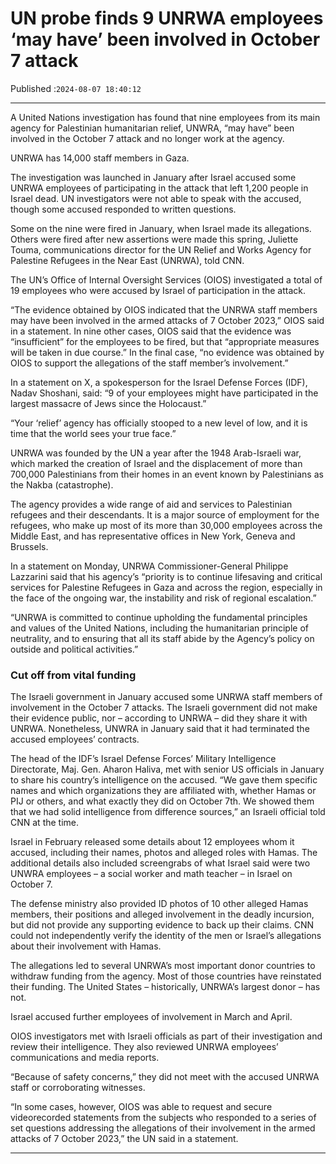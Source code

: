 # UN probe finds 9 UNRWA employees ‘may have’ been involved in October 7 attack

Published :`2024-08-07 18:40:12`

---

A United Nations investigation has found that nine employees from its main agency for Palestinian humanitarian relief, UNWRA, “may have” been involved in the October 7 attack and no longer work at the agency.

UNRWA has 14,000 staff members in Gaza.

The investigation was launched in January after Israel accused some UNRWA employees of participating in the attack that left 1,200 people in Israel dead. UN investigators were not able to speak with the accused, though some accused responded to written questions.

Some on the nine were fired in January, when Israel made its allegations. Others were fired after new assertions were made this spring, Juliette Touma, communications director for the UN Relief and Works Agency for Palestine Refugees in the Near East (UNRWA), told CNN.

The UN’s Office of Internal Oversight Services (OIOS) investigated a total of 19 employees who were accused by Israel of participation in the attack.

“The evidence obtained by OIOS indicated that the UNRWA staff members may have been involved in the armed attacks of 7 October 2023,” OIOS said in a statement. In nine other cases, OIOS said that the evidence was “insufficient” for the employees to be fired, but that “appropriate measures will be taken in due course.” In the final case, “no evidence was obtained by OIOS to support the allegations of the staff member’s involvement.”

In a statement on X, a spokesperson for the Israel Defense Forces (IDF), Nadav Shoshani, said: “9 of your employees might have participated in the largest massacre of Jews since the Holocaust.”

“Your ‘relief’ agency has officially stooped to a new level of low, and it is time that the world sees your true face.”

UNRWA was founded by the UN a year after the 1948 Arab-Israeli war, which marked the creation of Israel and the displacement of more than 700,000 Palestinians from their homes in an event known by Palestinians as the Nakba (catastrophe).

The agency provides a wide range of aid and services to Palestinian refugees and their descendants. It is a major source of employment for the refugees, who make up most of its more than 30,000 employees across the Middle East, and has representative offices in New York, Geneva and Brussels.

In a statement on Monday, UNRWA Commissioner-General Philippe Lazzarini said that his agency’s “priority is to continue lifesaving and critical services for Palestine Refugees in Gaza and across the region, especially in the face of the ongoing war, the instability and risk of regional escalation.”

“UNRWA is committed to continue upholding the fundamental principles and values of the United Nations, including the humanitarian principle of neutrality, and to ensuring that all its staff abide by the Agency’s policy on outside and political activities.”

### Cut off from vital funding

The Israeli government in January accused some UNRWA staff members of involvement in the October 7 attacks. The Israeli government did not make their evidence public, nor – according to UNRWA – did they share it with UNRWA. Nonetheless, UNWRA in January said that it had terminated the accused employees’ contracts.

The head of the IDF’s Israel Defense Forces’ Military Intelligence Directorate, Maj. Gen. Aharon Haliva, met with senior US officials in January to share his country’s intelligence on the accused. “We gave them specific names and which organizations they are affiliated with, whether Hamas or PIJ or others, and what exactly they did on October 7th. We showed them that we had solid intelligence from difference sources,” an Israeli official told CNN at the time.

Israel in February released some details about 12 employees whom it accused, including their names, photos and alleged roles with Hamas. The additional details also included screengrabs of what Israel said were two UNWRA employees – a social worker and math teacher – in Israel on October 7.

The defense ministry also provided ID photos of 10 other alleged Hamas members, their positions and alleged involvement in the deadly incursion, but did not provide any supporting evidence to back up their claims. CNN could not independently verify the identity of the men or Israel’s allegations about their involvement with Hamas.

The allegations led to several UNRWA’s most important donor countries to withdraw funding from the agency. Most of those countries have reinstated their funding. The United States – historically, UNRWA’s largest donor – has not.

Israel accused further employees of involvement in March and April.

OIOS investigators met with Israeli officials as part of their investigation and review their intelligence. They also reviewed UNRWA employees’ communications and media reports.

“Because of safety concerns,” they did not meet with the accused UNRWA staff or corroborating witnesses.

“In some cases, however, OIOS was able to request and secure videorecorded statements from the subjects who responded to a series of set questions addressing the allegations of their involvement in the armed attacks of 7 October 2023,” the UN said in a statement.

---

